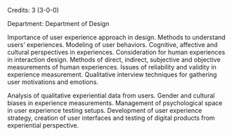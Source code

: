 Credits: 3 (3-0-0)

Department: Department of Design

Importance of user experience approach in design. Methods to understand users’ experiences. Modeling of user behaviors. Cognitive, affective and cultural perspectives in experiences. Consideration for human experiences in interaction design. Methods of direct, indirect, subjective and objective measurements of human experiences. Issues of reliability and validity in experience measurement. Qualitative interview techniques for gathering user motivations and emotions.

Analysis of qualitative experiential data from users. Gender and cultural biases in experience measurements. Management of psychological space in user experience testing setups. Development of user experience strategy, creation of user interfaces and testing of digital products from experiential perspective.